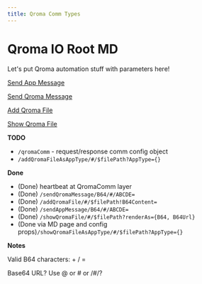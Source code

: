 ```yaml
---
title: Qroma Comm Types
---
```


# Qroma IO Root MD

Let's put Qroma automation stuff with parameters here!

[Send App Message](./sendAppMessage)

[Send Qroma Message](./sendQromaMessage)

[Add Qroma File](./addQromaFile)

[Show Qroma File](./showQromaFile)


**TODO**

* `/qromaComm` - request/response comm config object
* `/addQromaFileAsAppType/#/$filePath?AppType={}`


**Done**

* (Done) heartbeat at QromaComm layer
* (Done) `/sendQromaMessage/B64/#/ABCDE=`
* (Done) `/addQromaFile/#/$filePath!B64Content=`
* (Done) `/sendAppMessage/B64/#/ABCDE=`
* (Done) `/showQromaFile/#/$filePath?renderAs={B64, B64Url}`
* (Done via MD page and config props)`/showQromaFileAsAppType/#/$filePath?AppType={}`


**Notes**

Valid B64 characters: + / =

Base64 URL?
Use @ or # or /#/? 
